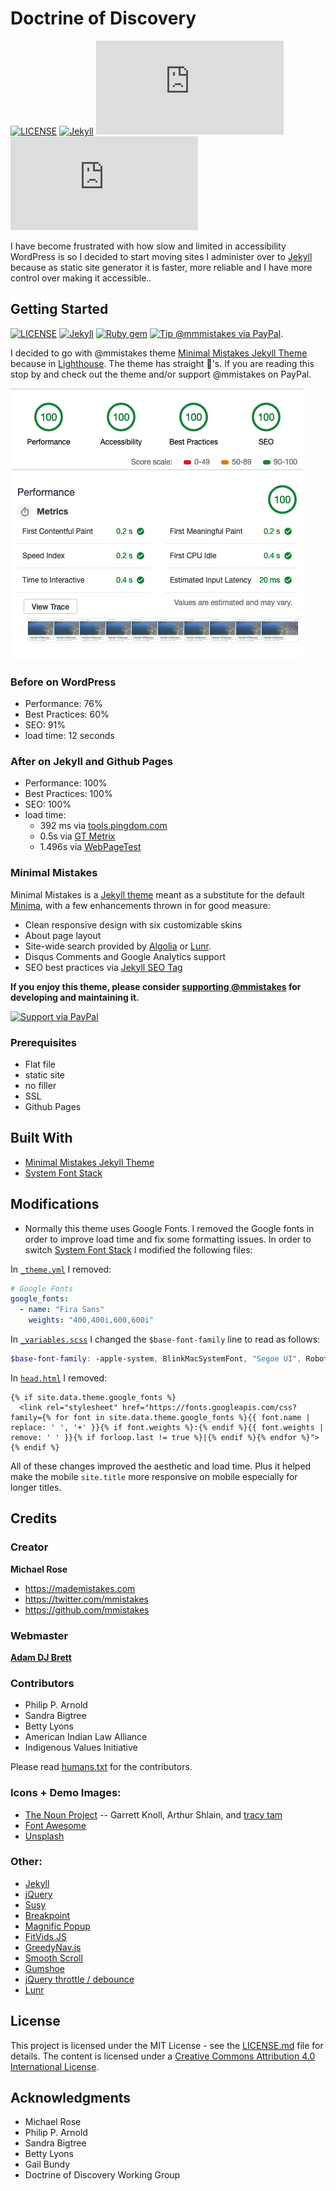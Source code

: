 # Doctrine of Discovery
[![LICENSE](https://img.shields.io/badge/license-MIT-lightgrey.svg)](LICENSE)
[![Jekyll](https://img.shields.io/badge/Made%20with-Jekyll-1f425f.svg)](https://jekyllrb.com/)
![GitHub commit activity](https://img.shields.io/github/commit-activity/m/adamdjbrett/doctrineofdiscovery.org)
![GitHub last commit](https://img.shields.io/github/last-commit/adamdjbrett/doctrineofdiscovery.org)


I have become frustrated with how slow and limited in accessibility WordPress is so I decided to start moving sites I administer over to [Jekyll](http://jekyllrb.com) because as static site generator it is faster, more reliable and I have more control over making it accessible..

## Getting Started
[![LICENSE](https://img.shields.io/badge/license-MIT-lightgrey.svg)](https://github.com/mmistakes/jekyll-theme-basically-basic/blob/master/LICENSE)
[![Jekyll](https://img.shields.io/badge/jekyll-%3E%3D%203.6-blue.svg)](https://jekyllrb.com/)
[![Ruby gem](https://img.shields.io/gem/v/jekyll-theme-basically-basic.svg)](https://rubygems.org/gems/jekyll-theme-basically-basic)
[![Tip @mmmistakes via PayPal](https://img.shields.io/badge/PayPal-tip%20me-green.svg?logo=paypal)](https://www.paypal.me/mmistakes).

I decided to go with @mmistakes theme [Minimal Mistakes Jekyll Theme](https://github.com/mmistakes/minimal-mistakes) because in [Lighthouse](https://developers.google.com/web/tools/lighthouse/). The theme has straight 💯's. If you are reading this stop by and check out the theme and/or support @mmistakes on PayPal.

![Screenshot-2019-03-11-02.46.46.png](Screenshot-2019-03-11-02.46.46.png "Screenshot of the Doctrine of Discovery Lighthouse tools Score as of 2019-03-11")

### Before on WordPress
- Performance: 76%
- Best Practices: 60%
- SEO: 91%
- load time: 12 seconds

### After on Jekyll and Github Pages
- Performance: 100%
- Best Practices: 100%
- SEO: 100%
- load time:
  - 392 ms via [tools.pingdom.com](https://tools.pingdom.com)
  - 0.5s via [GT Metrix](https://gtmetrix.com/)
  - 1.496s via [WebPageTest](https://www.webpagetest.org)

### Minimal Mistakes
Minimal Mistakes is a [Jekyll theme](https://jekyllrb.com/docs/themes/) meant as
a substitute for the default [Minima](https://github.com/jekyll/minima), with a
few enhancements thrown in for good measure:

- Clean responsive design with six customizable skins
- About page layout
- Site-wide search provided by [Algolia](https://www.algolia.com/) or [Lunr](https://lunrjs.com/).
- Disqus Comments and Google Analytics support
- SEO best practices via [Jekyll SEO Tag](https://github.com/jekyll/jekyll-seo-tag/)

**If you enjoy this theme, please consider [supporting @mmistakes](https://www.paypal.me/mmistakes) for developing and maintaining it.**

[![Support via PayPal](https://cdn.rawgit.com/twolfson/paypal-github-button/1.0.0/dist/button.svg)](https://www.paypal.me/mmistakes)
### Prerequisites

- Flat file
- static site
- no filler
- SSL
- Github Pages

## Built With
* [Minimal Mistakes Jekyll Theme](https://github.com/mmistakes/minimal-mistakes)
* [System Font Stack](https://css-tricks.com/snippets/css/system-font-stack/)



## Modifications
- Normally this theme uses Google Fonts. I removed the Google fonts in order to improve load time and fix some formatting issues. In order to switch [System Font Stack](https://css-tricks.com/snippets/css/system-font-stack/) I modified the following files:

In [`_theme.yml`](_data/theme.yml) I removed:

  ```YAML
  # Google Fonts
  google_fonts:
    - name: "Fira Sans"
      weights: "400,400i,600,600i"
  ```

In [`_variables.scss`](_sass/basically-basic/_variables.scss) I changed the `$base-font-family` line to read as follows:

  ```scss
  $base-font-family: -apple-system, BlinkMacSystemFont, "Segoe UI", Roboto, Helvetica, Arial, sans-serif, "Apple Color Emoji", "Segoe UI Emoji", "Segoe UI Symbol" !default;
  ```

In [`head.html`](_includes/head.html) I removed:

  ```liquid
  {% if site.data.theme.google_fonts %}
    <link rel="stylesheet" href="https://fonts.googleapis.com/css?family={% for font in site.data.theme.google_fonts %}{{ font.name | replace: ' ', '+' }}{% if font.weights %}:{% endif %}{{ font.weights | remove: ' ' }}{% if forloop.last != true %}|{% endif %}{% endfor %}">
  {% endif %}
  ```

All of these changes improved the aesthetic and load time. Plus it helped make the mobile `site.title` more responsive on mobile especially for longer titles.

## Credits

### Creator

**Michael Rose**

- <https://mademistakes.com>
- <https://twitter.com/mmistakes>
- <https://github.com/mmistakes>

### Webmaster
[**Adam DJ Brett**](https://github.com/adamdjbrett)

### Contributors
  - Philip P. Arnold
  - Sandra Bigtree
  - Betty Lyons
  - American Indian Law Alliance
  - Indigenous Values Initiative

Please read [humans.txt](humans.txt) for the contributors.


### Icons + Demo Images:

- [The Noun Project](https://thenounproject.com) -- Garrett Knoll, Arthur Shlain, and [tracy tam](https://thenounproject.com/tracytam)
- [Font Awesome](http://fontawesome.io/)
- [Unsplash](https://unsplash.com/)

### Other:

- [Jekyll](http://jekyllrb.com/)
- [jQuery](http://jquery.com/)
- [Susy](http://susy.oddbird.net/)
- [Breakpoint](http://breakpoint-sass.com/)
- [Magnific Popup](http://dimsemenov.com/plugins/magnific-popup/)
- [FitVids.JS](http://fitvidsjs.com/)
- [GreedyNav.js](https://github.com/lukejacksonn/GreedyNav)
- [Smooth Scroll](https://github.com/cferdinandi/smooth-scroll)
- [Gumshoe](https://github.com/cferdinandi/gumshoe)
- [jQuery throttle / debounce](http://benalman.com/projects/jquery-throttle-debounce-plugin/)
- [Lunr](http://lunrjs.com)

## License

This project is licensed under the MIT License - see the [LICENSE.md](LICENSE.md) file for details. The content is licensed under a [Creative Commons Attribution 4.0 International License](https://creativecommons.org/licenses/by/4.0/).

## Acknowledgments

* Michael Rose
* Philip P. Arnold
* Sandra Bigtree
* Betty Lyons
* Gail Bundy
* Doctrine of Discovery Working Group
